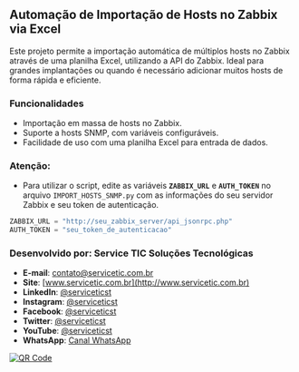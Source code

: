 ## Automação de Importação de Hosts no Zabbix via Excel
Este projeto permite a importação automática de múltiplos hosts no Zabbix através de uma planilha Excel, utilizando a API do Zabbix. 
Ideal para grandes implantações ou quando é necessário adicionar muitos hosts de forma rápida e eficiente.

### Funcionalidades
- Importação em massa de hosts no Zabbix.
- Suporte a hosts SNMP, com variáveis configuráveis.
- Facilidade de uso com uma planilha Excel para entrada de dados.

### Atenção: 
- Para utilizar o script, edite as variáveis **`ZABBIX_URL`** e **`AUTH_TOKEN`** no arquivo `IMPORT_HOSTS_SNMP.py` com as informações do seu servidor Zabbix e seu token de autenticação.
```python
ZABBIX_URL = "http://seu_zabbix_server/api_jsonrpc.php"
AUTH_TOKEN = "seu_token_de_autenticacao"
```

### Desenvolvido por: Service TIC Soluções Tecnológicas
- **E-mail**: [contato@servicetic.com.br](mailto:contato@servicetic.com.br)
- **Site**: [www.servicetic.com.br](http://www.servicetic.com.br)
- **LinkedIn**: [@serviceticst](https://www.linkedin.com/company/serviceticst)
- **Instagram**: [@serviceticst](https://www.instagram.com/serviceticst)
- **Facebook**: [@serviceticst](https://www.facebook.com/serviceticst)
- **Twitter**: [@serviceticst](https://twitter.com/serviceticst)
- **YouTube**: [@serviceticst](https://youtube.com/c/serviceticst)
- **WhatsApp**: [Canal WhatsApp](https://whatsapp.com/channel/0029VaAkV3P59PwXAiDepu3N)


[![QR Code](https://github.com/user-attachments/assets/8275882c-9d14-46ed-a3c9-2492efce8cbb)](https://servicetic.com.br/links/)

